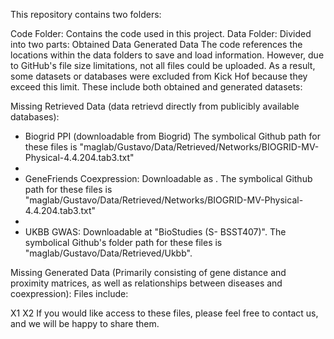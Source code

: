 This repository contains two folders:

Code Folder: Contains the code used in this project.
Data Folder: Divided into two parts:
Obtained Data
Generated Data
The code references the locations within the data folders to save and load information. However, due to GitHub's file size limitations, not all files could be uploaded. As a result, some datasets or databases were excluded from Kick Hof because they exceed this limit. These include both obtained and generated datasets:

Missing Retrieved Data (data retrievd directly from publicibly available databases):

- Biogrid PPI (downloadable from Biogrid) The symbolical Github path for these files is "maglab/Gustavo/Data/Retrieved/Networks/BIOGRID-MV-Physical-4.4.204.tab3.txt"
- 
- GeneFriends Coexpression: Downloadable as . The symbolical Github path for these files is "maglab/Gustavo/Data/Retrieved/Networks/BIOGRID-MV-Physical-4.4.204.tab3.txt"
- 
- UKBB GWAS: Downloadable at "BioStudies (S- BSST407)". The symbolical Github's folder path for these files is "maglab/Gustavo/Data/Retrieved/Ukbb".


Missing Generated Data (Primarily consisting of gene distance and proximity matrices, as well as relationships between diseases and coexpression):
Files include:

X1
X2
If you would like access to these files, please feel free to contact us, and we will be happy to share them.
